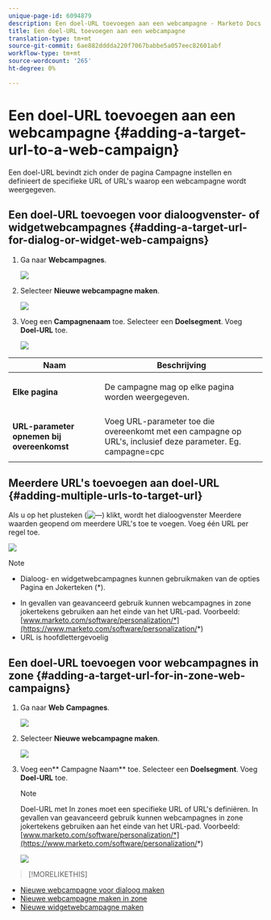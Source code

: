 ```yaml
---
unique-page-id: 6094879
description: Een doel-URL toevoegen aan een webcampagne - Marketo Docs - Productdocumentatie
title: Een doel-URL toevoegen aan een webcampagne
translation-type: tm+mt
source-git-commit: 6ae882dddda220f7067babbe5a057eec82601abf
workflow-type: tm+mt
source-wordcount: '265'
ht-degree: 0%

---
```



# Een doel-URL toevoegen aan een webcampagne {#adding-a-target-url-to-a-web-campaign}

Een doel-URL bevindt zich onder de pagina Campagne instellen en definieert de specifieke URL of URL&#39;s waarop een webcampagne wordt weergegeven.

## Een doel-URL toevoegen voor dialoogvenster- of widgetwebcampagnes {#adding-a-target-url-for-dialog-or-widget-web-campaigns}

1. Ga naar **Webcampagnes**.

   ![](assets/web-campaigns-hand-5.jpg)

1. Selecteer **Nieuwe webcampagne maken**.

   ![](assets/create-new-web-campaign-hand.jpg)

1. Voeg een **Campagnenaam** toe. Selecteer een **Doelsegment**. Voeg **Doel-URL** toe.

   ![](assets/set-web-campaign-hands.jpg)

<table> 
 <thead> 
  <tr> 
   <th colspan="1" rowspan="1">Naam</th> 
   <th colspan="1" rowspan="1">Beschrijving</th> 
  </tr> 
 </thead> 
 <tbody> 
  <tr> 
   <td colspan="1" rowspan="1"><strong>Elke pagina</strong></td> 
   <td colspan="1" rowspan="1"><p>De campagne mag op elke pagina worden weergegeven.</p></td> 
  </tr> 
  <tr> 
   <td colspan="1" rowspan="1"><p><strong>URL-parameter opnemen bij overeenkomst</strong></p></td> 
   <td colspan="1" rowspan="1">Voeg URL-parameter toe die overeenkomt met een campagne op URL's, inclusief deze parameter. Eg. campagne=cpc</td> 
  </tr> 
 </tbody> 
</table>

## Meerdere URL&#39;s toevoegen aan doel-URL {#adding-multiple-urls-to-target-url}

Als u op het plusteken (![—](assets/image2015-2-18-8-3a40-3a59.png)) klikt, wordt het dialoogvenster Meerdere waarden geopend om meerdere URL&#39;s toe te voegen. Voeg één URL per regel toe.

![](assets/image2015-2-23-18-3a15-3a57.png)

>[!NOTE]
>
>
>* Dialoog- en widgetwebcampagnes kunnen gebruikmaken van de opties Pagina en Jokerteken (*).
* In gevallen van geavanceerd gebruik kunnen webcampagnes in zone jokertekens gebruiken aan het einde van het URL-pad. Voorbeeld: [www.marketo.com/software/personalization/*](https://www.marketo.com/software/personalization/*)
* URL is hoofdlettergevoelig


## Een doel-URL toevoegen voor webcampagnes in zone {#adding-a-target-url-for-in-zone-web-campaigns}

1. Ga naar **Web** **Campagnes**.

   ![](assets/web-campaigns-hand-5.jpg)

1. Selecteer **Nieuwe webcampagne maken**.

   ![](assets/create-new-web-campaign-hand.jpg)

1. Voeg een** Campagne Naam** toe. Selecteer een **Doelsegment**. Voeg **Doel-URL** toe.

   >[!NOTE]
   Doel-URL met In zones moet een specifieke URL of URL&#39;s definiëren. In gevallen van geavanceerd gebruik kunnen webcampagnes in zone jokertekens gebruiken aan het einde van het URL-pad. Voorbeeld: [www.marketo.com/software/personalization/*](https://www.marketo.com/software/personalization/*)

   ![](assets/set-web-campaign-multiple-hands.jpg)

>[!MORELIKETHIS]
* [Nieuwe webcampagne voor dialoog maken](create-a-new-dialog-web-campaign.md)
* [Nieuwe webcampagne maken in zone](create-a-new-in-zone-web-campaign.md)
* [Nieuwe widgetwebcampagne maken](create-a-new-widget-web-campaign.md)

